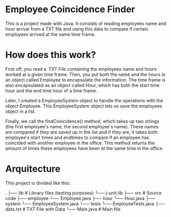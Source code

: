 # Employee Coincidence Finder
This is a project made with Java. It consists of reading employees name and hour arrival from a TXT file and using this data to compare if certain employees arrived at the same time frame.

# How does this work?

First off, you read a .TXT File containing the employees name and hours worked at a given time frame. Then, you put both the name and the hours in an object called Employee to encapsulate the information. The time frame is also encapsulated as an object called Hour, which has both the start time hour and the end time hour of a time frame.

Later, I created a EmployeeSystem object to handle the operations with the object Employee. This EmployeeSystem object lets us save the employees object in a list.

Finally, we call the findCoincidence() method, which takes up two strings (the first employee's name, the second employee's name). These names are compared if they are saved up in the list and if they are, it takes both employee's start times and endtimes to compare if an employee has coincided with another employee in the office. This method returns the amount of times these employees have been at the same time in the office.

# Arquitecture

This project is divided like this:

.
├── lib                   # Library files (testing purposes)
    └── j-unit.lib
├── src                    # Source code
    ├── employee
        └── Employee.java
    ├── hour
        └── Hour.java
    ├── system
        └── EmployeeSystem.java
    └── tests
         └── EmployeeTests.java
├── data.txt                  # TXT File with Data
└── Main.java                   # Main file
